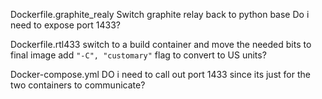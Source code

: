 Dockerfile.graphite_realy
  Switch graphite relay back to python base
  Do i need to expose port 1433?

Dockerfile.rtl433
  switch to a build container and move the needed bits to final image
  add `"-C", "customary"` flag to convert to US units?

Docker-compose.yml
  DO i need to call out port 1433 since its just for the two containers to communicate?
